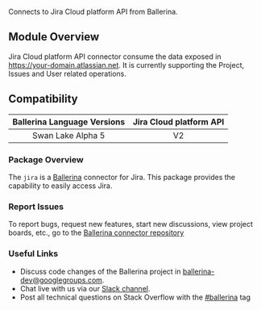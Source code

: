 Connects to Jira Cloud platform API from Ballerina.

## Module Overview

Jira Cloud platform API connector consume the data exposed in https://your-domain.atlassian.net. It is currently supporting the Project, Issues and User related operations.

## Compatibility

| Ballerina Language Versions  |      Jira Cloud platform API      |
|:----------------------------:|:---------------------------------:|
|       Swan Lake Alpha 5      |                 V2                |

### Package Overview
The `jira` is a [Ballerina](https://ballerina.io/) connector for Jira.
This package provides the capability to easily access Jira.
### Report Issues
To report bugs, request new features, start new discussions, view project boards, etc., go to the [Ballerina connector repository](link)
### Useful Links
- Discuss code changes of the Ballerina project in [ballerina-dev@googlegroups.com](mailto:ballerina-dev@googlegroups.com).
- Chat live with us via our [Slack channel](https://ballerina.io/community/slack/).
- Post all technical questions on Stack Overflow with the [#ballerina](https://stackoverflow.com/questions/tagged/ballerina) tag